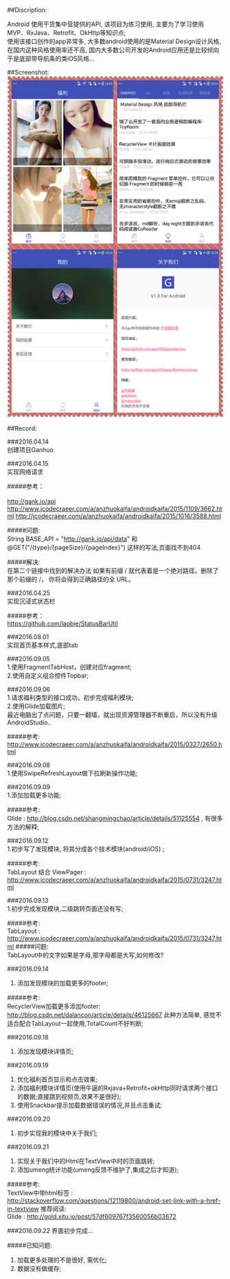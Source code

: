 ##Discription:

Android 使用干货集中营提供的API, 该项目为练习使用, 主要为了学习使用 MVP、RxJava、Retrofit、OkHttp等知识点; <br/>
使用该接口创作的app非常多, 大多数android使用的是Material Design设计风格, 在国内这种风格使用率还不高, 国内大多数公司开发的Android应用还是比较倾向于是底部带导航条的类iOS风格...


##Screenshot: 
![sample](./screenshot/Screenshot.jpg)


##Record:


###2016.04.14<br>
创建项目Ganhuo

###2016.04.15<br>
实现网络请求

#####参考： <br/>  
http://gank.io/api<br>
http://www.jcodecraeer.com/a/anzhuokaifa/androidkaifa/2015/1109/3662.html
http://jcodecraeer.com/a/anzhuokaifa/androidkaifa/2015/1016/3588.html

#####问题:<br/>
String BASE_API = "http://gank.io/api/data"
和
@GET("/{type}/{pageSize}/{pageIndex}")
这样的写法,页面找不到404

#####解决:<br/>
在第二个链接中找到的解决办法
如果有前缀 / 就代表着是一个绝对路径。删除了那个前缀的 /， 你将会得到正确路径的全 URL。


###2016.04.25<br/>
实现沉浸式状态栏


#####参考：<br/>
https://github.com/laobie/StatusBarUtil



###2016.08.01<br/>
实现首页基本样式,底部tab

###2016.09.05<br/>
1.使用FragmentTabHost，创建对应fragment;<br/>
2.使用自定义组合控件Topbar;<br/>


###2016.09.06<br/>
1.请求福利类型的接口成功，初步完成福利模块;<br/>
2.使用Glide加载图片;<br/>
最近电脑出了点问题，只要一翻墙，就出现资源管理器不断重启，所以没有升级AndroidStudio..<br/>

#####参考:<br/>
http://www.jcodecraeer.com/a/anzhuokaifa/androidkaifa/2015/0327/2650.html


###2016.09.08<br/>
1.使用SwipeRefreshLayout做下拉刷新操作功能;

###2016.09.09<br/>
1.添加加载更多功能;


#####参考:<br/>
Glide : http://blog.csdn.net/shangmingchao/article/details/51125554 , 有很多方法的解释;



###2016.09.12<br/>
1.初步写了发现模块, 将其分成各个技术模块(android/iOS) ;

#####参考:<br/>
TabLayout 结合 ViewPager : http://www.jcodecraeer.com/a/anzhuokaifa/androidkaifa/2015/0731/3247.html


###2016.09.13<br/>
1.初步完成发现模块,二级跳转页面还没有写;

#####参考:<br/>
TabLayout : http://www.jcodecraeer.com/a/anzhuokaifa/androidkaifa/2015/0731/3247.html
#####问题:<br/>
TabLayout中的文字如果是字母,那字母都是大写,如何修改?


###2016.09.14<br/>
1. 添加发现模块的加载更多的footer;

#####参考:<br/>
RecyclerView加载更多添加footer:  http://blog.csdn.net/dalancon/article/details/46125667
此种方法简单, 感觉不适合配合TabLayout一起使用,TotalCount不好判断;


###2016.09.18<br/>
1. 添加发现模块详情页;

###2016.09.19<br/>
1. 优化福利首页显示和点击效果;<br/>
2. 添加福利模块详情页(使用牛逼的Rxjava+Retrofit+okHttp同时请求两个接口的数据;直接跳到视频页,效果不是很好);<br/>
3. 使用Snackbar提示加载数据错误的情况,并且点击重试;<br/>

###2016.09.20<br/>
1. 初步实现我的模块中关于我们;


###2016.09.21
1. 实现关于我们中的Html在TextView中时的页面跳转;
2. 添加umeng统计功能(umeng反馈不维护了,集成之后才知道);

#####参考:<br/>
TextView中带html标签 : http://stackoverflow.com/questions/12119800/android-set-link-with-a-href-in-textview
推荐阅读:<br/>
Glide : http://gold.xitu.io/post/57df609767f3560056b03672


###2016.09.22
界面初步完成... <br/>

#####已知问题:
1. 加载更多处理的不是很好, 需优化;
2. 数据没有做缓存;

